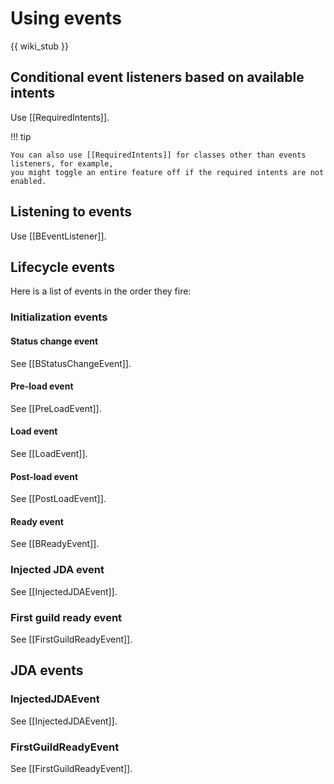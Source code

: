 # Using events
{{ wiki_stub }}

## Conditional event listeners based on available intents
Use [[RequiredIntents]].

!!! tip

    You can also use [[RequiredIntents]] for classes other than events listeners, for example,
    you might toggle an entire feature off if the required intents are not enabled.

## Listening to events
Use [[BEventListener]].

## Lifecycle events
Here is a list of events in the order they fire:

### Initialization events
#### Status change event
See [[BStatusChangeEvent]].

#### Pre-load event
See [[PreLoadEvent]].

#### Load event
See [[LoadEvent]].

#### Post-load event
See [[PostLoadEvent]].

#### Ready event
See [[BReadyEvent]].

### Injected JDA event
See [[InjectedJDAEvent]].

### First guild ready event
See [[FirstGuildReadyEvent]].

## JDA events
### InjectedJDAEvent
See [[InjectedJDAEvent]].

### FirstGuildReadyEvent
See [[FirstGuildReadyEvent]].